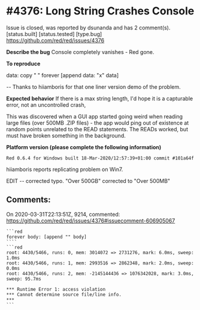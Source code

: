 
#4376: Long String Crashes Console
================================================================================
Issue is closed, was reported by dsunanda and has 2 comment(s).
[status.built] [status.tested] [type.bug]
<https://github.com/red/red/issues/4376>

**Describe the bug**
Console completely vanishes - Red gone.

**To reproduce**

   data: copy " " forever [append data: "x" data]

-- Thanks to hiiamboris for that one liner version demo of the problem.

**Expected behavior**
If there is a max string length, I'd hope it is a capturable error, not an uncontrolled crash,

This was discovered when a GUI app started going weird when reading large files (over 500MB .ZIP files) - the app would ping out of existence at random points unrelated to the READ statements.
 The READs worked, but must have broken something in the background.

**Platform version (please complete the following information)**
```
Red 0.6.4 for Windows built 18-Mar-2020/12:57:39+01:00 commit #101a64f
```
hiiamboris reports replicating problem on Win7.


EDIT -- corrected typo. "Over 500GB" corrected to "Over 500MB"


Comments:
--------------------------------------------------------------------------------

On 2020-03-31T22:13:51Z, 9214, commented:
<https://github.com/red/red/issues/4376#issuecomment-606905067>

    ```red
    forever body: [append "" body]
    ````
    ```red
    root: 4430/5466, runs: 0, mem: 3014072 => 2731276, mark: 6.0ms, sweep: 1.0ms
    root: 4430/5466, runs: 1, mem: 2993516 => 2862348, mark: 2.0ms, sweep: 0.0ms
    root: 4430/5466, runs: 2, mem: -2145144436 => 1076342028, mark: 3.0ms, sweep: 95.7ms
    
    *** Runtime Error 1: access violation
    *** Cannot determine source file/line info.
    ***
    ```

